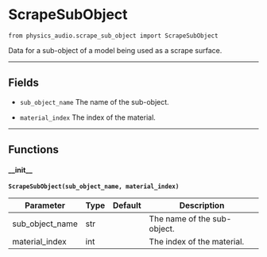 # ScrapeSubObject

`from physics_audio.scrape_sub_object import ScrapeSubObject`

Data for a sub-object of a model being used as a scrape surface.

***

## Fields

- `sub_object_name` The name of the sub-object.

- `material_index` The index of the material.

***

## Functions

#### \_\_init\_\_

**`ScrapeSubObject(sub_object_name, material_index)`**

| Parameter | Type | Default | Description |
| --- | --- | --- | --- |
| sub_object_name |  str |  | The name of the sub-object. |
| material_index |  int |  | The index of the material. |

